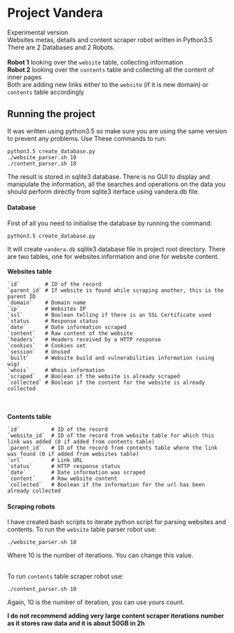 # Project Vandera
Experimental version<br/>
Websites metas, details and content scraper robot written in Python3.5
There are 2 Databases and 2 Robots.<br/><br/>
**Robot 1** looking over the `website` table, collecting information<br/>
**Robot 2** looking over the `contents` table and collecting all the content of inner pages
<br/>
Both are adding new links either to the `website` (if it is new domain) or `contents` table accordingly

## Running the project
It was written using python3.5 so make sure you are using the same version to prevent any problems.
Use These commands to run:
```
python3.5 create_database.py
./website_parser.sh 10
./content_parser.sh 10
```
The result is stored in sqlite3 database. There is no GUI to display and manipulate the information, all the searches and operations on the data you should perform directly from sqlite3 iterface using vandera.db file.
<br/>
#### Database
First of all you need to initialise the database by running the command:
```
python3.5 create_database.py
```
It will create `vandera.db` sqlite3 database file in project root directory. There are two tables, one for websites information and one for website content.
<br/><br/>
**Websites table**
<br/>
```
`id`        # ID of the record
`parent_id` # If website is found while scraping another, this is the parent ID
`domain`    # Domain name
`ip`        # Websites IP
`ssl`       # Boolean telling if there is an SSL Certificate used
`status     # Response status
`date`      # Date information scraped
`content`   # Raw content of the website
`headers`   # Headers received by a HTTP response
`cookies`   # Cookies set
`session`   # Unused
`built`     # Website build and vulnerabilities information (using wig)
`whois`     # Whois information
`scraped`   # Boolean if the website is already scraped
`collected` # Boolean if the content for the website is already collected
```
<br/><br/>
**Contents table**
<br/>
```
`id`          # ID of the record
`website_id`  # ID of the record from website table for which this link was added (0 if added from contents table)
`parent_id`   # ID of the record from contents table where the link was found (0 if added from websites table)
`url`         # Link URL
`status`      # HTTP response status
`date`        # Date information was scraped
`content`     # Raw website content
`collected`   # Boolean if the information for the url has been already collected
```

#### Scraping robots
I have created bash scripts to iterate python script for parsing websites and contents.
To run the `website` table parser robot use:
```
./website_parser.sh 10
```
Where 10 is the number of iterations. You can change this value.<br/><br/>

To run `contents` table scraper robot use:
```
./content_parser.sh 10
```
Again, 10 is the number of iteration, you can use yours count.

**I do not recommend adding very large content scraper iterations number as it stores raw data and it is about 50GB in 2h**
